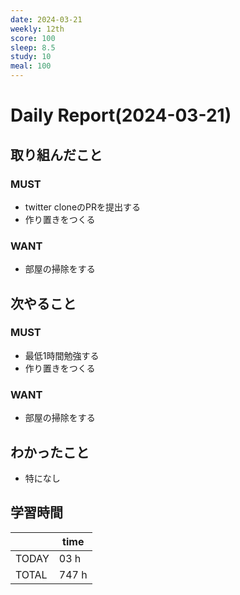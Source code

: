 ```yaml
---
date: 2024-03-21
weekly: 12th
score: 100
sleep: 8.5
study: 10
meal: 100
---
```

# Daily Report(2024-03-21)
## 取り組んだこと
### MUST  
- twitter cloneのPRを提出する
- 作り置きをつくる
### WANT  
- 部屋の掃除をする
## 次やること
### MUST  
- 最低1時間勉強する
- 作り置きをつくる
### WANT  
- 部屋の掃除をする
## わかったこと
- 特になし
## 学習時間
|       | time  | 
| ----- | ----- |
| TODAY | 03 h   |
| TOTAL | 747 h |
